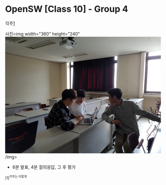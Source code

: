 OpenSW [Class 10] - Group 4
===========================
각주[1](#footnote_1)

사진<img width="360" height="240"<img src="./blue-04-4.jpg">/img>
 * 6분 발표, 4분 질의응답, 그 후 평가
 
 
<sup id="footnote_1">[1]<sup>각주는 이렇게
